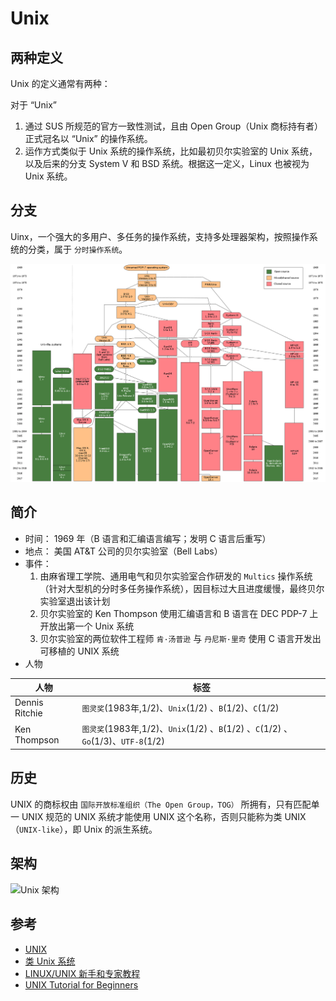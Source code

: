 # Unix

## 两种定义

Unix 的定义通常有两种：

对于 “Unix”

1. 通过 SUS 所规范的官方一致性测试，且由 Open Group（Unix 商标持有者）正式冠名以 “Unix” 的操作系统。
2. 运作方式类似于 Unix 系统的操作系统，比如最初贝尔实验室的 Unix 系统，以及后来的分支 System V 和 BSD 系统。根据这一定义，Linux 也被视为 Unix 系统。

## 分支

Uinx，一个强大的多用户、多任务的操作系统，支持多处理器架构，按照操作系统的分类，属于 `分时操作系统`。

![Unix 分支](.images/unix.png)

## 简介

* 时间： 1969 年（B 语言和汇编语言编写；发明 C 语言后重写）
* 地点： 美国 AT&T 公司的贝尔实验室（Bell Labs）
* 事件：
  1. 由麻省理工学院、通用电气和贝尔实验室合作研发的 `Multics` 操作系统（针对大型机的分时多任务操作系统），因目标过大且进度缓慢，最终贝尔实验室退出该计划
  2. 贝尔实验室的 Ken Thompson 使用汇编语言和 B 语言在 DEC PDP-7 上开放出第一个 Unix 系统
  3. 贝尔实验室的两位软件工程师 `肯·汤普逊` 与 `丹尼斯·里奇` 使用 C 语言开发出可移植的 UNIX 系统
* 人物

| 人物           | 标签                                                                              |
| -------------- | --------------------------------------------------------------------------------- |
| Dennis Ritchie | `图灵奖`(1983年,1/2)、`Unix`(1/2) 、`B`(1/2)、`C`(1/2)                            |
| Ken Thompson   | `图灵奖`(1983年,1/2)、`Unix`(1/2) 、`B`(1/2) 、`C`(1/2) 、`Go`(1/3)、`UTF-8`(1/2) |

## 历史

UNIX 的商标权由 `国际开放标准组织（The Open Group，TOG）` 所拥有，只有匹配单一 UNIX 规范的 UNIX 系统才能使用 UNIX 这个名称，否则只能称为类 UNIX（`UNIX-like`），即 Unix 的派生系统。

## 架构

![Unix 架构](.images/unix-architecture.png)

## 参考

* [UNIX](https://zh.wikipedia.org/wiki/UNIX)
* [类 Unix 系统](https://zh.wikipedia.org/wiki/%E7%B1%BBUnix%E7%B3%BB%E7%BB%9F)
* [LINUX/UNIX 新手和专家教程](https://coolshell.cn/articles/1042.html)
* [UNIX Tutorial for Beginners](http://www.ee.surrey.ac.uk/Teaching/Unix/index.html)
